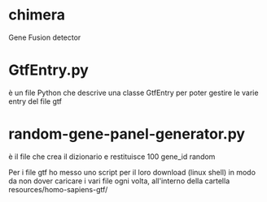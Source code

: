 # chimera
 Gene Fusion detector
 
# GtfEntry.py
 è un file Python che descrive una classe GtfEntry per poter gestire le varie entry del file gtf
 
# random-gene-panel-generator.py 
è il file che crea il dizionario e restituisce 100 gene_id random

Per i file gtf ho messo uno script per il loro download (linux shell) in modo da non dover caricare i vari file ogni volta, all'interno della cartella resources/homo-sapiens-gtf/
